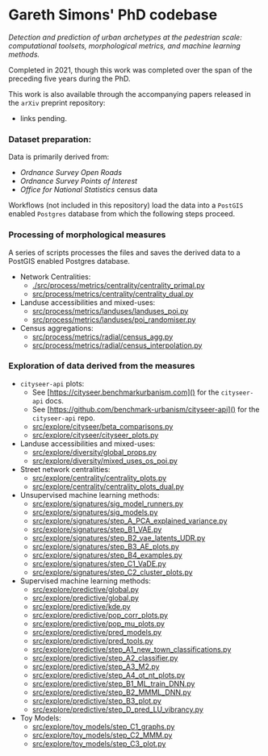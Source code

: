 # Gareth Simons' PhD codebase

_Detection and prediction of urban archetypes at the pedestrian scale: computational toolsets, morphological metrics, and machine learning methods._

Completed in 2021, though this work was completed over the span of the preceding five years during the PhD.

This work is also available through the accompanying papers released in the `arXiv` preprint repository:
- links pending.

### Dataset preparation:

Data is primarily derived from:
- _Ordnance Survey_ _Open Roads_
- _Ordnance Survey_ _Points of Interest_
- _Office for National Statistics_ census data

Workflows (not included in this repository) load the data into a `PostGIS` enabled `Postgres` database from which the following steps proceed.

### Processing of morphological measures 
A series of scripts processes the files and saves the derived data to a PostGIS enabled Postgres database.

- Network Centralities:
  - [./src/process/metrics/centrality/centrality_primal.py]()
  - [src/process/metrics/centrality/centrality_dual.py]()
- Landuse accessibilities and mixed-uses:
  - [src/process/metrics/landuses/landuses_poi.py]()
  - [src/process/metrics/landuses/poi_randomiser.py]()
- Census aggregations:
  - [src/process/metrics/radial/census_agg.py]()
  - [src/process/metrics/radial/census_interpolation.py]()

### Exploration of data derived from the measures

- `cityseer-api` plots:
  - See [https://cityseer.benchmarkurbanism.com]() for the `cityseer-api` docs.
  - See [https://github.com/benchmark-urbanism/cityseer-api]() for the `cityseer-api` repo.
  - [src/explore/cityseer/beta_comparisons.py]()
  - [src/explore/cityseer/cityseer_plots.py]()
- Landuse accessibilities and mixed-uses:
  - [src/explore/diversity/global_props.py]()
  - [src/explore/diversity/mixed_uses_os_poi.py]()
- Street network centralities:
  - [src/explore/centrality/centrality_plots.py]()
  - [src/explore/centrality/centrality_plots_dual.py]()
- Unsupervised machine learning methods:
  - [src/explore/signatures/sig_model_runners.py]()
  - [src/explore/signatures/sig_models.py]()
  - [src/explore/signatures/step_A_PCA_explained_variance.py]()
  - [src/explore/signatures/step_B1_VAE.py]()
  - [src/explore/signatures/step_B2_vae_latents_UDR.py]()
  - [src/explore/signatures/step_B3_AE_plots.py]()
  - [src/explore/signatures/step_B4_examples.py]()
  - [src/explore/signatures/step_C1_VaDE.py]()
  - [src/explore/signatures/step_C2_cluster_plots.py]()
- Supervised machine learning methods:
  - [src/explore/predictive/global.py]()
  - [src/explore/predictive/global.py]()
  - [src/explore/predictive/kde.py]()
  - [src/explore/predictive/pop_corr_plots.py]()
  - [src/explore/predictive/pop_mu_plots.py]()
  - [src/explore/predictive/pred_models.py]()
  - [src/explore/predictive/pred_tools.py]()
  - [src/explore/predictive/step_A1_new_town_classifications.py]()
  - [src/explore/predictive/step_A2_classifier.py]()
  - [src/explore/predictive/step_A3_M2.py]()
  - [src/explore/predictive/step_A4_ot_nt_plots.py]()
  - [src/explore/predictive/step_B1_ML_train_DNN.py]()
  - [src/explore/predictive/step_B2_MMML_DNN.py]()
  - [src/explore/predictive/step_B3_plot.py]()
  - [src/explore/predictive/step_D_pred_LU_vibrancy.py]()
- Toy Models:
  - [src/explore/toy_models/step_C1_graphs.py]()
  - [src/explore/toy_models/step_C2_MMM.py]()
  - [src/explore/toy_models/step_C3_plot.py]()
